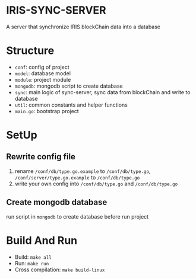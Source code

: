 # IRIS-SYNC-SERVER
A server that synchronize IRIS blockChain data into a database

# Structure

- `conf`: config of project
- `model`: database model
- `module`: project module
- `mongodb`: mongodb script to create database
- `sync`: main logic of sync-server, sync data from blockChain and write to database
- `util`: common constants and helper functions
- `main.go`: bootstrap project

# SetUp

## Rewrite config file

1. rename `/conf/db/type.go.example` to `/conf/db/type.go`, `/conf/server/type.go.example` to `/conf/db/type.go`
2. write your own config into `/conf/db/type.go` and `/conf/db/type.go`

## Create mongodb database

run script in `mongodb` to create database before run project

# Build And Run

- Build: `make all`
- Run: `make run`
- Cross compilation: `make build-linux`